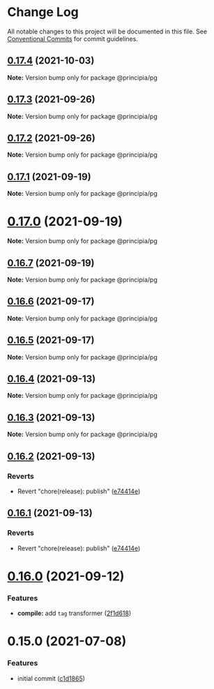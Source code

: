 # Change Log

All notable changes to this project will be documented in this file.
See [Conventional Commits](https://conventionalcommits.org) for commit guidelines.

## [0.17.4](https://github.com/0x706b/principia.ts/compare/@principia/pg@0.17.3...@principia/pg@0.17.4) (2021-10-03)

**Note:** Version bump only for package @principia/pg





## [0.17.3](https://github.com/0x706b/principia.ts/compare/@principia/pg@0.17.2...@principia/pg@0.17.3) (2021-09-26)

**Note:** Version bump only for package @principia/pg





## [0.17.2](https://github.com/0x706b/principia.ts/compare/@principia/pg@0.17.1...@principia/pg@0.17.2) (2021-09-26)

**Note:** Version bump only for package @principia/pg





## [0.17.1](https://github.com/0x706b/principia.ts/compare/@principia/pg@0.17.0...@principia/pg@0.17.1) (2021-09-19)

**Note:** Version bump only for package @principia/pg





# [0.17.0](https://github.com/0x706b/principia.ts/compare/@principia/pg@0.16.7...@principia/pg@0.17.0) (2021-09-19)

**Note:** Version bump only for package @principia/pg





## [0.16.7](https://github.com/0x706b/principia.ts/compare/@principia/pg@0.16.6...@principia/pg@0.16.7) (2021-09-19)

**Note:** Version bump only for package @principia/pg





## [0.16.6](https://github.com/0x706b/principia.ts/compare/@principia/pg@0.16.5...@principia/pg@0.16.6) (2021-09-17)

**Note:** Version bump only for package @principia/pg





## [0.16.5](https://github.com/0x706b/principia.ts/compare/@principia/pg@0.16.4...@principia/pg@0.16.5) (2021-09-17)

**Note:** Version bump only for package @principia/pg





## [0.16.4](https://github.com/0x706b/principia.ts/compare/@principia/pg@0.16.3...@principia/pg@0.16.4) (2021-09-13)

**Note:** Version bump only for package @principia/pg





## [0.16.3](https://github.com/0x706b/principia.ts/compare/@principia/pg@0.16.2...@principia/pg@0.16.3) (2021-09-13)

**Note:** Version bump only for package @principia/pg





## [0.16.2](https://github.com/0x706b/principia.ts/compare/@principia/pg@0.16.1...@principia/pg@0.16.2) (2021-09-13)


### Reverts

* Revert "chore(release): publish" ([e74414e](https://github.com/0x706b/principia.ts/commit/e74414effa51392092770ecd542b55608dbb1201))





## [0.16.1](https://github.com/0x706b/principia.ts/compare/@principia/pg@0.16.1...@principia/pg@0.16.1) (2021-09-13)


### Reverts

* Revert "chore(release): publish" ([e74414e](https://github.com/0x706b/principia.ts/commit/e74414effa51392092770ecd542b55608dbb1201))





# [0.16.0](https://github.com/0x706b/principia.ts/compare/@principia/pg@0.15.0...@principia/pg@0.16.0) (2021-09-12)


### Features

* **compile:** add `tag` transformer ([2f1d618](https://github.com/0x706b/principia.ts/commit/2f1d6186a69804b169d7dc2eb96346d612fd3582))





# 0.15.0 (2021-07-08)


### Features

* initial commit ([c1d1865](https://github.com/0x706b/principia.ts/commit/c1d1865d93b8c7762c4cdfa912360f467c0bae02))

